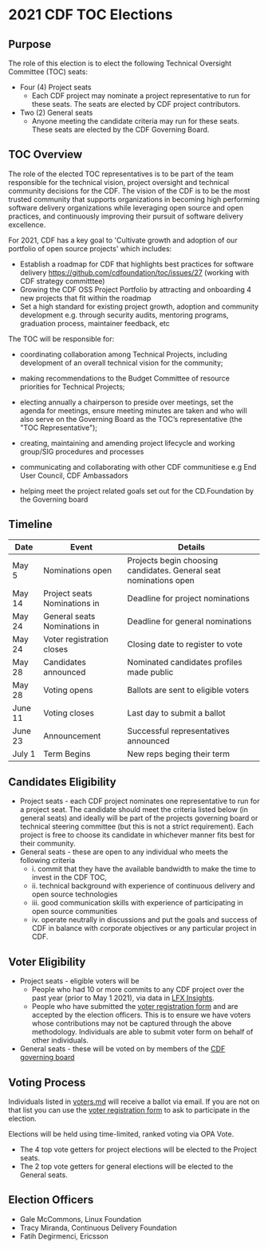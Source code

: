 # 2021 CDF TOC Elections

## Purpose

The role of this election is to elect the following Technical Oversight Committee (TOC) seats:
   * Four (4) Project seats 
      * Each CDF project may nominate a project representative to run for these seats. The seats are elected by CDF project contributors. 
   * Two (2) General seats 
      * Anyone meeting the candidate criteria may run for these seats. These seats are elected by the CDF Governing Board.

## TOC Overview

The role of the elected TOC representatives is to be part of the team responsible for the technical vision, project oversight and technical community decisions for the CDF. 
The vision of the CDF is to be the most trusted community that supports organizations in becoming high performing software delivery organizations while leveraging open source and open practices, and continuously improving their pursuit of software delivery excellence. 

For 2021, CDF has a key goal to 'Cultivate growth and adoption of our portfolio of open source projects' which includes:
  - Establish a roadmap for CDF that highlights best practices for software delivery  https://github.com/cdfoundation/toc/issues/27 (working with CDF strategy committtee)
  - Growing the CDF OSS Project Portfolio by attracting and onboarding 4 new projects that fit within the roadmap
  - Set a high standard for existing project growth, adoption and community development e.g. through security audits, mentoring programs, graduation process, maintainer feedback, etc 

The TOC will be responsible for:
  - coordinating collaboration among Technical Projects, including development of an overall technical vision for the community;

  - making recommendations to the Budget Committee of resource priorities for Technical Projects;

 -  electing annually a chairperson to preside over meetings, set the agenda for meetings, ensure meeting minutes are taken and who will also serve on the Governing Board as the TOC’s representative (the "TOC Representative");

  - creating, maintaining and amending project lifecycle and working group/SIG procedures and processes

  - communicating and collaborating with other CDF communitiese e.g End User Council, CDF Ambassadors 
  
  - helping meet the project related goals set out for the CD.Foundation by the Governing board

## Timeline

| Date  | Event | Details  |
| ----- | ----- | -------- |
| May 5 | Nominations open | Projects begin choosing candidates. General seat nominations open |
| May 14 | Project seats Nominations in | Deadline for project nominations |
| May 24 | General seats Nominations in | Deadline for general nominations |
| May 24 | Voter registration closes | Closing date to register to vote |
| May 28 | Candidates announced | Nominated candidates profiles made public |
| May 28 | Voting opens | Ballots are sent to eligible voters | 
| June 11 | Voting closes | Last day to submit a ballot | 
| June 23 | Announcement | Successful representatives announced | 
| July 1 | Term Begins | New reps beging their term | 


## Candidates Eligibility

  * Project seats - each CDF project nominates one representative to run for a project seat.  The candidate should meet the criteria listed below (in general seats) and ideally will be part of the projects governing board or technical steering committee (but this is not a strict requirement). Each project is free to choose its candidate in whichever manner fits best for their community. 
  * General seats - these are open to any individual who meets the following criteria
  	-	i. commit that they have the available bandwidth to make the time to invest in the CDF TOC,
  	-	ii. technical background with experience of continuous delivery and open source technologies 
  	-	iii. good communication skills with experience of participating in open source communities 
    - iv. operate neutrally in discussions and put the goals and success of CDF in balance with corporate objectives or any particular project in CDF.

## Voter Eligibility
  * Project seats - eligible voters will be
     - People who had 10 or more commits to any CDF project over the past year (prior to May 1 2021), via data in [LFX Insights](https://insights.lfx.linuxfoundation.org/projects/cdf-f/active-contributor?time=%7B%22from%22:%22now-1y%22,%22type%22:%22datemath%22,%22to%22:%22now%22%7D). 
     - People who have submitted the [voter registration form]() and are accepted by the election officers. This is to ensure we have voters whose contributions may not be captured through the above methodology. Individuals are able to submit voter form on behalf of other individuals. 
  * General seats - these will be voted on by members of the [CDF governing board](https://cd.foundation/about/governing-board/)  

## Voting Process
Individuals listed in [voters.md](voters.md) will receive a ballot via email. If you are
not on that list you can use the [voter registration form]() to ask
to participate in the election.

Elections will be held using time-limited, ranked voting via OPA Vote. 
 * The 4 top vote getters for project elections will be elected to the Project seats.
 * The 2 top vote getters for general elections will be elected to the General seats.

## Election Officers

- Gale McCommons, Linux Foundation
- Tracy Miranda, Continuous Delivery Foundation
- Fatih Degirmenci, Ericsson 
